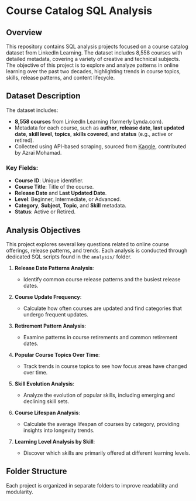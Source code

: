 # Course Catalog SQL Analysis

## Overview
This repository contains SQL analysis projects focused on a course catalog dataset from LinkedIn Learning. The dataset includes 8,558 courses with detailed metadata, covering a variety of creative and technical subjects. The objective of this project is to explore and analyze patterns in online learning over the past two decades, highlighting trends in course topics, skills, release patterns, and content lifecycle.

## Dataset Description
The dataset includes:
- **8,558 courses** from LinkedIn Learning (formerly Lynda.com).
- Metadata for each course, such as **author**, **release date**, **last updated date**, **skill level**, **topics**, **skills covered**, and **status** (e.g., active or retired).
- Collected using API-based scraping, sourced from [Kaggle](https://www.kaggle.com), contributed by Azrai Mohamad.

### Key Fields:
- **Course ID**: Unique identifier.
- **Course Title**: Title of the course.
- **Release Date** and **Last Updated Date**.
- **Level**: Beginner, Intermediate, or Advanced.
- **Category**, **Subject**, **Topic**, and **Skill** metadata.
- **Status**: Active or Retired.

## Analysis Objectives
This project explores several key questions related to online course offerings, release patterns, and trends. Each analysis is conducted through dedicated SQL scripts found in the `analysis/` folder.

1. **Release Date Patterns Analysis**:
   - Identify common course release patterns and the busiest release dates.

2. **Course Update Frequency**:
   - Calculate how often courses are updated and find categories that undergo frequent updates.

3. **Retirement Pattern Analysis**:
   - Examine patterns in course retirements and common retirement dates.

4. **Popular Course Topics Over Time**:
   - Track trends in course topics to see how focus areas have changed over time.

5. **Skill Evolution Analysis**:
   - Analyze the evolution of popular skills, including emerging and declining skill sets.

6. **Course Lifespan Analysis**:
   - Calculate the average lifespan of courses by category, providing insights into longevity trends.

7. **Learning Level Analysis by Skill**:
   - Discover which skills are primarily offered at different learning levels.


## Folder Structure
Each project is organized in separate folders to improve readability and modularity.
